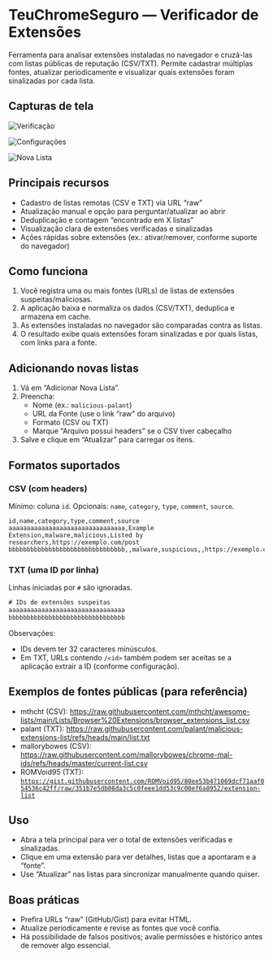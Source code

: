 # TeuChromeSeguro — Verificador de Extensões

Ferramenta para analisar extensões instaladas no navegador e cruzá-las com listas públicas de reputação (CSV/TXT). Permite cadastrar múltiplas fontes, atualizar periodicamente e visualizar quais extensões foram sinalizadas por cada lista.

## Capturas de tela

 ![Verificação](docs/screenshots/verificacao.png)
 
 ![Configurações](docs/screenshots/configuracoes.png)
 
 ![Nova Lista](docs/screenshots/nova-lista.png)

## Principais recursos
- Cadastro de listas remotas (CSV e TXT) via URL “raw”
- Atualização manual e opção para perguntar/atualizar ao abrir
- Deduplicação e contagem “encontrado em X listas”
- Visualização clara de extensões verificadas e sinalizadas
- Ações rápidas sobre extensões (ex.: ativar/remover, conforme suporte do navegador)

## Como funciona
1. Você registra uma ou mais fontes (URLs) de listas de extensões suspeitas/maliciosas.
2. A aplicação baixa e normaliza os dados (CSV/TXT), deduplica e armazena em cache.
3. As extensões instaladas no navegador são comparadas contra as listas.
4. O resultado exibe quais extensões foram sinalizadas e por quais listas, com links para a fonte.

## Adicionando novas listas
1. Vá em “Adicionar Nova Lista”.
2. Preencha:
   - Nome (ex.: `malicious-palant`)
   - URL da Fonte (use o link “raw” do arquivo)
   - Formato (CSV ou TXT)
   - Marque “Arquivo possui headers” se o CSV tiver cabeçalho
3. Salve e clique em “Atualizar” para carregar os itens.

## Formatos suportados

### CSV (com headers)
Mínimo: coluna `id`. Opcionais: `name`, `category`, `type`, `comment`, `source`.
```csv
id,name,category,type,comment,source
aaaaaaaaaaaaaaaaaaaaaaaaaaaaaaaa,Example Extension,malware,malicious,Listed by researchers,https://exemplo.com/post
bbbbbbbbbbbbbbbbbbbbbbbbbbbbbbbb,,malware,suspicious,,https://exemplo.com/fonte
```

### TXT (uma ID por linha)
Linhas iniciadas por `#` são ignoradas.
```txt
# IDs de extensões suspeitas
aaaaaaaaaaaaaaaaaaaaaaaaaaaaaaaa
bbbbbbbbbbbbbbbbbbbbbbbbbbbbbbbb
```

Observações:
- IDs devem ter 32 caracteres minúsculos.
- Em TXT, URLs contendo `/<id>` também podem ser aceitas se a aplicação extrair a ID (conforme configuração).

## Exemplos de fontes públicas (para referência)
- mthcht (CSV): https://raw.githubusercontent.com/mthcht/awesome-lists/main/Lists/Browser%20Extensions/browser_extensions_list.csv
- palant (TXT): https://raw.githubusercontent.com/palant/malicious-extensions-list/refs/heads/main/list.txt
- mallorybowes (CSV): https://raw.githubusercontent.com/mallorybowes/chrome-mal-ids/refs/heads/master/current-list.csv
- ROMVoid95 (TXT): [ `https://gist.githubusercontent.com/ROMVoid95/80ee53b471069dcf71aaf054536c42ff/raw/351b7e5db08da3c5c0feee1dd53c9c00ef6a8952/extension-list`](https://gist.githubusercontent.com/ROMVoid95/80ee53b471069dcf71aaf054536c42ff/raw/351b7e5db08da3c5c0feee1dd53c9c00ef6a8952/extension-list)

## Uso
- Abra a tela principal para ver o total de extensões verificadas e sinalizadas.
- Clique em uma extensão para ver detalhes, listas que a apontaram e a “fonte”.
- Use “Atualizar” nas listas para sincronizar manualmente quando quiser.

## Boas práticas
- Prefira URLs “raw” (GitHub/Gist) para evitar HTML.
- Atualize periodicamente e revise as fontes que você confia.
- Há possibilidade de falsos positivos; avalie permissões e histórico antes de remover algo essencial.




